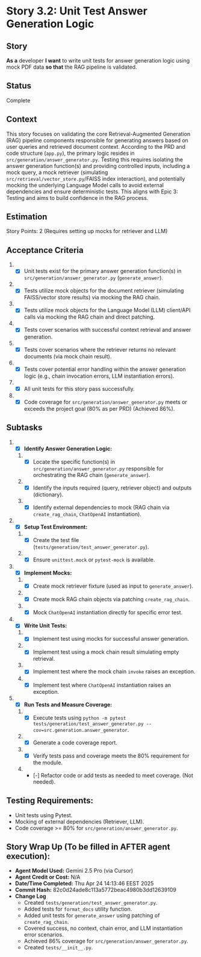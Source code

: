 # Story 3.2: Unit Test Answer Generation Logic

## Story

**As a** developer
**I want** to write unit tests for answer generation logic using mock PDF data
**so that** the RAG pipeline is validated.

## Status

Complete

## Context

This story focuses on validating the core Retrieval-Augmented Generation (RAG) pipeline components responsible for generating answers based on user queries and retrieved document context. According to the PRD and code structure (`app.py`), the primary logic resides in `src/generation/answer_generator.py`. Testing this requires isolating the answer generation function(s) and providing controlled inputs, including a mock query, a mock retriever (simulating `src/retrieval/vector_store.py`/FAISS index interaction), and potentially mocking the underlying Language Model calls to avoid external dependencies and ensure deterministic tests. This aligns with Epic 3: Testing and aims to build confidence in the RAG process.

## Estimation

Story Points: 2 (Requires setting up mocks for retriever and LLM)

## Acceptance Criteria

1.  - [x] Unit tests exist for the primary answer generation function(s) in `src/generation/answer_generator.py` (`generate_answer`).
2.  - [x] Tests utilize mock objects for the document retriever (simulating FAISS/vector store results) via mocking the RAG chain.
3.  - [x] Tests utilize mock objects for the Language Model (LLM) client/API calls via mocking the RAG chain and direct patching.
4.  - [x] Tests cover scenarios with successful context retrieval and answer generation.
5.  - [x] Tests cover scenarios where the retriever returns no relevant documents (via mock chain result).
6.  - [x] Tests cover potential error handling within the answer generation logic (e.g., chain invocation errors, LLM instantiation errors).
7.  - [x] All unit tests for this story pass successfully.
8.  - [x] Code coverage for `src/generation/answer_generator.py` meets or exceeds the project goal (80% as per PRD) (Achieved 86%).

## Subtasks

1.  - [x] **Identify Answer Generation Logic:**
    1.  - [x] Locate the specific function(s) in `src/generation/answer_generator.py` responsible for orchestrating the RAG chain (`generate_answer`).
    2.  - [x] Identify the inputs required (query, retriever object) and outputs (dictionary).
    3.  - [x] Identify external dependencies to mock (RAG chain via `create_rag_chain`, `ChatOpenAI` instantiation).
2.  - [x] **Setup Test Environment:**
    1.  - [x] Create the test file (`tests/generation/test_answer_generator.py`).
    2.  - [x] Ensure `unittest.mock` or `pytest-mock` is available.
3.  - [x] **Implement Mocks:**
    1.  - [x] Create mock retriever fixture (used as input to `generate_answer`).
    2.  - [x] Create mock RAG chain objects via patching `create_rag_chain`.
    3.  - [x] Mock `ChatOpenAI` instantiation directly for specific error test.
4.  - [x] **Write Unit Tests:**
    1.  - [x] Implement test using mocks for successful answer generation.
    2.  - [x] Implement test using a mock chain result simulating empty retrieval.
    3.  - [x] Implement test where the mock chain `invoke` raises an exception.
    4.  - [x] Implement test where `ChatOpenAI` instantiation raises an exception.
5.  - [x] **Run Tests and Measure Coverage:**
    1.  - [x] Execute tests using `python -m pytest tests/generation/test_answer_generator.py --cov=src.generation.answer_generator`.
    2.  - [x] Generate a code coverage report.
    3.  - [x] Verify tests pass and coverage meets the 80% requirement for the module.
    4.  - [-] Refactor code or add tests as needed to meet coverage. (Not needed).

## Testing Requirements:

*   Unit tests using Pytest.
*   Mocking of external dependencies (Retriever, LLM).
*   Code coverage >= 80% for `src/generation/answer_generator.py`.

## Story Wrap Up (To be filled in AFTER agent execution):

*   **Agent Model Used:** Gemini 2.5 Pro (via Cursor)
*   **Agent Credit or Cost:** N/A
*   **Date/Time Completed:** Thu Apr 24 14:13:46 EEST 2025
*   **Commit Hash:** 82c0d24ade8c113a5772beac4980b3dd12639109
*   **Change Log**
    *   Created `tests/generation/test_answer_generator.py`.
    *   Added tests for `format_docs` utility function.
    *   Added unit tests for `generate_answer` using patching of `create_rag_chain`.
    *   Covered success, no context, chain error, and LLM instantiation error scenarios.
    *   Achieved 86% coverage for `src/generation/answer_generator.py`.
    *   Created `tests/__init__.py`. 